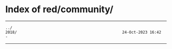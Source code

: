 # Index of red/community/

* * *

```
../
2018/                                              24-Oct-2023 16:42                   -
```

* * *

